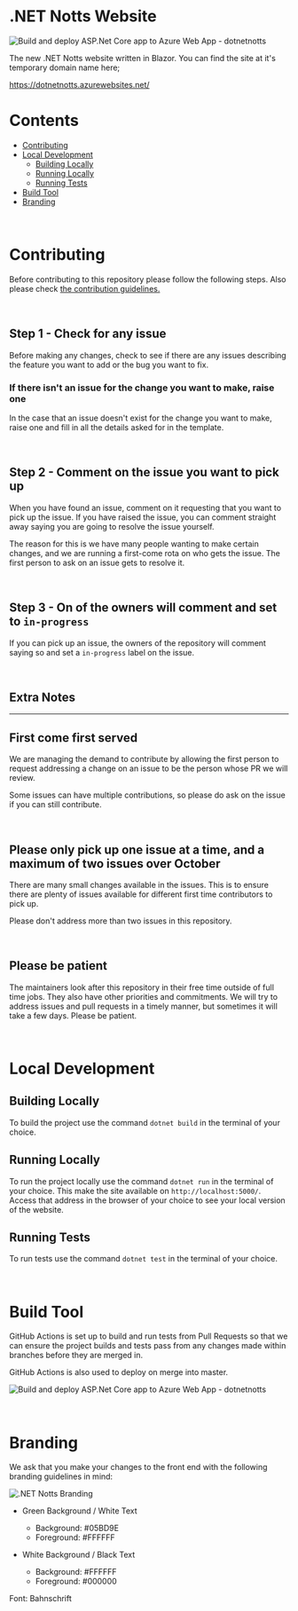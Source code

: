 # .NET Notts Website

![Build and deploy ASP.Net Core app to Azure Web App - dotnetnotts](https://github.com/dotnetnotts/dotnetnotts-web/workflows/Build%20and%20deploy%20ASP.Net%20Core%20app%20to%20Azure%20Web%20App%20-%20dotnetnotts/badge.svg)

The new .NET Notts website written in Blazor. You can find the site at it's temporary domain name here;

https://dotnetnotts.azurewebsites.net/

# Contents

- [Contributing](#contributing)
- [Local Development](#local-development)
    - [Building Locally](#building-locally)
    - [Running Locally](#running-locally)
    - [Running Tests](#running-tests)
- [Build Tool](#build-tool)
- [Branding](#branding)

<br/>

# Contributing

Before contributing to this repository please follow the following steps. Also please check [the contribution guidelines.](.github/contributing.md)

<br/>

## Step 1 - Check for any issue

Before making any changes, check to see if there are any issues describing the feature you want to add or the bug you want to fix.


### If there isn't an issue for the change you want to make, raise one

In the case that an issue doesn't exist for the change you want to make, raise one and fill in all the details asked for in the template.

<br/>

## Step 2 - Comment on the issue you want to pick up

When you have found an issue, comment on it requesting that you want to pick up the issue. If you have raised the issue, you can comment straight away saying you are going to resolve the issue yourself.

The reason for this is we have many people wanting to make certain changes, and we are running a first-come rota on who gets the issue. The first person to ask on an issue gets to resolve it.

<br/>

## Step 3 - On of the owners will comment and set to `in-progress`

If you can pick up an issue, the owners of the repository will comment saying so and set a `in-progress` label on the issue.

<br/>

## Extra Notes
---

## First come first served

We are managing the demand to contribute by allowing the first person to request addressing a change on an issue to be the person whose PR we will review.

Some issues can have multiple contributions, so please do ask on the issue if you can still contribute.

<br/>

## Please only pick up one issue at a time, and a maximum of two issues over October

There are many small changes available in the issues. This is to ensure there are plenty of issues available for different first time contributors to pick up.

Please don't address more than two issues in this repository. 

<br/>

## Please be patient

The maintainers look after this repository in their free time outside of full time jobs. They also have other priorities and commitments. We will try to address issues and pull requests in a timely manner, but sometimes it will take a few days. Please be patient.

<br/>

# Local Development 

## Building Locally

To build the project use the command `dotnet build` in the terminal of your choice.

## Running Locally

To run the project locally use the command `dotnet run` in the terminal of your choice. This make the site available on `http://localhost:5000/`. Access that address in the browser of your choice to see your local version of the website.

## Running Tests

To run tests use the command `dotnet test` in the terminal of your choice.

<br/>

# Build Tool

GitHub Actions is set up to build and run tests from Pull Requests so that we can ensure the project builds and tests pass from any changes made within branches before they are merged in. 

GitHub Actions is also used to deploy on merge into master.

![Build and deploy ASP.Net Core app to Azure Web App - dotnetnotts](https://github.com/dotnetnotts/dotnetnotts-web/workflows/Build%20and%20deploy%20ASP.Net%20Core%20app%20to%20Azure%20Web%20App%20-%20dotnetnotts/badge.svg)


<br/>

# Branding

We ask that you make your changes to the front end with the following branding guidelines in mind:

![.NET Notts Branding](https://res.cloudinary.com/dsfcrod4r/image/upload/v1598552467/branding_ydno1a.png)

- Green Background / White Text
  - Background: #05BD9E
  - Foreground: #FFFFFF

- White Background / Black Text
  - Background: #FFFFFF
  - Foreground: #000000

Font: Bahnschrift

<br/>

